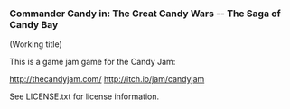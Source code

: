 ### Commander Candy in: The Great Candy Wars -- The Saga of Candy Bay

(Working title)

This is a game jam game for the Candy Jam: 

http://thecandyjam.com/
http://itch.io/jam/candyjam

See LICENSE.txt for license information.
